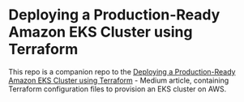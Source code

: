 # Deploying a Production-Ready Amazon EKS Cluster using Terraform

This repo is a companion repo to the [Deploying a Production-Ready Amazon EKS Cluster using Terraform](https://medium.com/@nicsaravanan/deploying-a-production-ready-amazon-eks-cluster-using-terraform-79b6fcdc9d3e)  - Medium article, containing Terraform configuration files to provision an EKS cluster on AWS.


